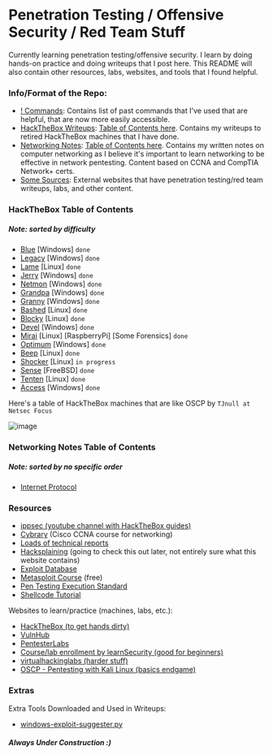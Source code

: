# Penetration Testing / Offensive Security / Red Team Stuff

Currently learning penetration testing/offensive security. I learn by doing hands-on practice and doing writeups that I post here. This README will also contain other resources, labs, websites, and tools that I found helpful.

### Info/Format of the Repo:
- [! Commands](https://github.com/BurntxNoodle/PenetrationTesting/tree/master/!%20Commands): Contains list of past commands that I've used that are helpful, that are now more easily accessible.
- [HackTheBox Writeups](https://github.com/BurntxNoodle/RedTeam/tree/master/HackTheBox%20Writeups): [Table of Contents here](https://github.com/BurntxNoodle/RedTeam#HackTheBox-Table-of-Contents). Contains my writeups to retired HackTheBox machines that I have done. 
- [Networking Notes](https://github.com/BurntxNoodle/RedTeam/tree/master/Networking%20Notes): [Table of Contents here](https://github.com/BurntxNoodle/RedTeam#Networking-Notes-Table-of-Contents). Contains my written notes on computer networking as I believe it's important to learn networking to be effective in network pentesting. Content based on CCNA and CompTIA Network+ certs.
- [Some Sources](https://github.com/BurntxNoodle/RedTeam#resources): External websites that have penetration testing/red team writeups, labs, and other content.

### HackTheBox Table of Contents
##### Note: sorted by difficulty
- [Blue](https://github.com/BurntxNoodle/RedTeam/tree/master/HackTheBox%20Writeups/HTB%20-%20Blue) [Windows] ```done```
- [Legacy](https://github.com/BurntxNoodle/RedTeam/tree/master/HackTheBox%20Writeups/HTB%20-%20Legacy) [Windows] ```done```
- [Lame](https://github.com/BurntxNoodle/RedTeam/tree/master/HackTheBox%20Writeups/HTB%20-%20Lame) [Linux] ```done```
- [Jerry](https://github.com/BurntxNoodle/RedTeam/tree/master/HackTheBox%20Writeups/HTB%20-%20Jerry) [Windows] ```done```
- [Netmon](https://github.com/BurntxNoodle/RedTeam/tree/master/HackTheBox%20Writeups/HTB%20-%20Netmon) [Windows] ```done```
- [Grandpa](https://github.com/BurntxNoodle/RedTeam/tree/master/HackTheBox%20Writeups/HTB%20-%20Grandpa) [Windows] ```done```
- [Granny](https://github.com/BurntxNoodle/RedTeam/tree/master/HackTheBox%20Writeups/HTB%20-%20Granny) [Windows] ```done```
- [Bashed](https://github.com/BurntxNoodle/RedTeam/tree/master/HackTheBox%20Writeups/HTB%20-%20Bashed) [Linux] ```done```
- [Blocky](https://github.com/BurntxNoodle/RedTeam/tree/master/HackTheBox%20Writeups/HTB%20-%20Blocky) [Linux] ```done```
- [Devel](https://github.com/BurntxNoodle/RedTeam/tree/master/HackTheBox%20Writeups/HTB%20-%20Devel) [Windows] ```done```
- [Mirai](https://github.com/BurntxNoodle/RedTeam/tree/master/HackTheBox%20Writeups/HTB%20-%20Mirai) [Linux] [RaspberryPi] [Some Forensics] ```done```
- [Optimum](https://github.com/BurntxNoodle/RedTeam/tree/master/HackTheBox%20Writeups/HTB%20-%20Optimum) [Windows] ```done```
- [Beep](https://github.com/BurntxNoodle/RedTeam/tree/master/HackTheBox%20Writeups/HTB%20-%20Beep) [Linux] ```done```
- [Shocker](https://github.com/BurntxNoodle/RedTeam/tree/master/HackTheBox%20Writeups/HTB%20-%20Shocker) [Linux] ```in progress```
- [Sense](https://github.com/BurntxNoodle/RedTeam/tree/master/HackTheBox%20Writeups/HTB%20-%20Sense) [FreeBSD] ```done```
- [Tenten](https://github.com/BurntxNoodle/RedTeam/tree/master/HackTheBox%20Writeups/HTB%20-%20Tenten) [Linux] ```done```
- [Access](https://github.com/BurntxNoodle/RedTeam/tree/master/HackTheBox%20Writeups/HTB%20-%20Access) [Windows] ```done```

Here's a table of HackTheBox machines that are like OSCP by ```TJnull at Netsec Focus```

![image](https://user-images.githubusercontent.com/41026969/72957460-a52cd900-3d71-11ea-965a-2b6ef31feaf4.png)

### Networking Notes Table of Contents
##### Note: sorted by no specific order
- [Internet Protocol](https://github.com/BurntxNoodle/RedTeam/blob/master/Networking%20Notes/Internet%20Protocol.md)

### Resources
- [ippsec (youtube channel with HackTheBox guides)](https://www.youtube.com/channel/UCa6eh7gCkpPo5XXUDfygQQA)
- [Cybrary](https://www.cybrary.it/) (Cisco CCNA course for networking)
- [Loads of technical reports](https://github.com/juliocesarfort/public-pentesting-reports)
- [Hacksplaining](https://www.hacksplaining.com/) (going to check this out later, not entirely sure what this website contains)
- [Exploit Database](https://www.exploit-db.com/)
- [Metasploit Course](https://www.offensive-security.com/metasploit-unleashed/) (free)
- [Pen Testing Execution Standard](http://www.pentest-standard.org/index.php/Main_Page) 
- [Shellcode Tutorial](http://www.vividmachines.com/shellcode/shellcode.html)

Websites to learn/practice (machines, labs, etc.):
- [HackTheBox (to get hands dirty)](https://www.hackthebox.eu/)
- [VulnHub](https://www.vulnhub.com/)
- [PentesterLabs](https://pentesterlab.com/)
- [Course/lab enrollment by learnSecurity (good for beginners)](https://www.elearnsecurity.com/course/penetration_testing_student/)
- [virtualhackinglabs (harder stuff)](https://www.virtualhackinglabs.com/labs/penetration-testing-lab/)
- [OSCP - Pentesting with Kali Linux (basics endgame)](https://www.offensive-security.com/information-security-training/penetration-testing-training-kali-linux/)

### Extras
Extra Tools Downloaded and Used in Writeups:
- [windows-exploit-suggester.py](https://github.com/GDSSecurity/Windows-Exploit-Suggester)

##### Always Under Construction :) 
